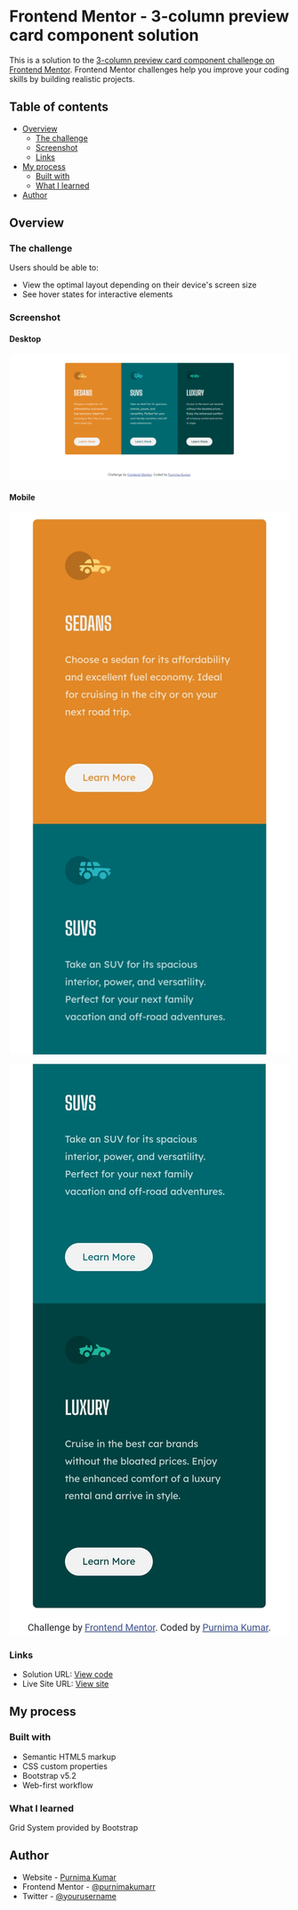 # Frontend Mentor - 3-column preview card component solution

This is a solution to the [3-column preview card component challenge on Frontend Mentor](https://www.frontendmentor.io/challenges/3column-preview-card-component-pH92eAR2-). Frontend Mentor challenges help you improve your coding skills by building realistic projects.

## Table of contents

- [Overview](#overview)
  - [The challenge](#the-challenge)
  - [Screenshot](#screenshot)
  - [Links](#links)
- [My process](#my-process)
  - [Built with](#built-with)
  - [What I learned](#what-i-learned)
- [Author](#author)

## Overview

### The challenge

Users should be able to:

- View the optimal layout depending on their device's screen size
- See hover states for interactive elements

### Screenshot

#### Desktop

![](./images/screenshot-desktop-view.png)

#### Mobile

![](./images/screenshot-mobile-view-1.jpg)

![](./images/screenshot-mobile-view-2.jpg)

### Links

- Solution URL: [View code](https://github.com/purnimakumarr/frontendmentor/tree/main/3-column-preview-card-component)
- Live Site URL: [View site](https://purnimakumarr.github.io/frontendmentor/3-column-preview-card-component/)

## My process

### Built with

- Semantic HTML5 markup
- CSS custom properties
- Bootstrap v5.2
- Web-first workflow

### What I learned

Grid System provided by Bootstrap

## Author

- Website - [Purnima Kumar](https://purnimakumarr.github.io/)
- Frontend Mentor - [@purnimakumarr](https://www.frontendmentor.io/profile/purnimakumarr)
- Twitter - [@yourusername](https://www.twitter.com/purnimakumarr)
